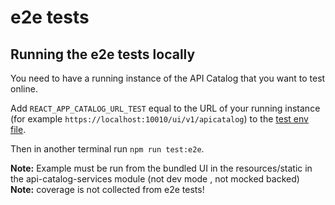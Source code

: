 # e2e tests

## Running the e2e tests locally

You need to have a running instance of the API Catalog that you want to test online.

Add `REACT_APP_CATALOG_URL_TEST` equal to the URL of your running instance (for example `https://localhost:10010/ui/v1/apicatalog`) to the [test env file](../../.env.test).

Then in another terminal run `npm run test:e2e`.

**Note:** Example must be run from the bundled UI in the resources/static in the api-catalog-services module (not dev mode , not mocked backed)
**Note:** coverage is not collected from e2e tests!
